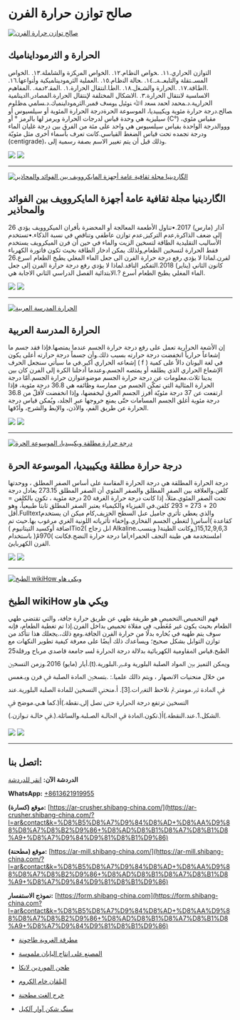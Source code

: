 # صالح توازن حرارة الفرن

<a href="https://swt.shibang-china.com/?l=ar&img&k=%D8%B5%D8%A7%D9%84%D8%AD+%D8%AA%D9%88%D8%A7%D8%B2%D9%86+%D8%AD%D8%B1%D8%A7%D8%B1%D8%A9+%D8%A7%D9%84%D9%81%D8%B1%D9%86" target="_blank">![صالح توازن حرارة الفرن](http://static.shibang-china.com/all-800x300/22.jpg)</a>

## الحرارة و الثرمودايناميك
ﺍﻟﺘﻭﺍﺯﻥ ﺍﻟﺤﺭﺍﺭﻱ.١١. .ﺨﻭﺍﺹ ﺍﻟﻨﻅﺎﻡ.١٢. .ﺍﻟﺨﻭﺍﺹ ﺍﻟﻤﺭﻜﺯﺓ ﻭﺍﻟﺸﺎﻤﻠﺔ.١٣. .ﺍﻟﺨﻭﺍﺹ ﺍﻟﻤﺴـ.ﺘﻘﻠﺔ ﻭﺍﻟﺘﺎﺒﻌـ.ﺔـ.١٤. .ﺤﺎﻟﺔ ﺍﻟﻨﻅﺎﻡ.١٥. .ﺍﻟﻌﻤﻠﻴﺔ ﺍﻟﺜﺭﻤﻭﺩﻴﻨﺎﻤﻴﻜﻴﺔ ﻭﺃﻨﻭﺍﻋﻬﺎ.١٦. .ﺍﻟﻁﺎﻗﺔ.١٧. .ﺍﻟﺤﺭﺍﺭﺓ ﻭﺍﻟﺸـﻐل.١٨. .ﺍﻟﻁﺎ.ﺍﻨﺘﻘﺎل ﺍﻟﺤﺭﺍﺭﺓ.١. .ﺍﻟﻤﻘ.٢ﺩﻤﺔ. .ﺍﻟﻤﻔﺎﻫﻴﻡ ﺍﻻﺴﺎﺴﻴﺔ ﻻﻨﺘﻘﺎل ﺍﻟﺤﺭﺍﺭﺓ.٣. .ﺍﻻﺸﻜﺎل ﺍﻟﻤﺨﺘﻠﻔﺔ ﻹﻨﺘﻘﺎل ﺍﻟﺤﺭﺍﺭﺓ.ﺍﻟﻤﺼﺎﺩﺭ.ﺍﻟﺩﻴﻨﺎﻤﻴﺔ ﺍﻟﺤﺭﺍﺭﻴﺔ.ﺩ.ﻤﺤﻤﺩ ﺍﺤﻤﺩ ﺴﻌﺩ ﺍﷲ ﻨﻭﺌﻴل ﻴﻭﺴﻑ ﻗﻤﺒﺭ.ﺍﻟﺜﺭﻤﻭﺩﺍﻴﻨﻤﻴﻙ.ﺩ.ﺴﺎﻤﻲ ﻤﻅﻠﻭﻡ ﺼﺎﻟﺢ.درجة حرارة مئوية ويكيبيديا، الموسوعة الحرةدرجة الحرارة المئوية أو سيلسيوس أو سيليزية هي وحدة قياس لدرجات الحرارة ويرمز لها بالرمز ° أو (C°) مقياس مئوي، وووالدرجة الواحدة بقياس سيلسيوس هي واحد على مئة من الفرق بين درجة غليان الماء ودرجة تجمده تحت قياس الضغط القياسي.كانت تعرف بأسماء أخرى مثل مئويّة (centigrade)، وذلك قبل أن يتم تغيير الاسم بصفة رسمية إلى.


<a href="https://whatsapp.shibangsoft.com/WhatsApp.php" target="_blank" title="WhatsApp">![](http://static.shibang-china.com/icon/whatsapp.png)</a> <a href="https://swt.shibang-china.com/?l=ar&icon&k=%D8%B5%D8%A7%D9%84%D8%AD+%D8%AA%D9%88%D8%A7%D8%B2%D9%86+%D8%AD%D8%B1%D8%A7%D8%B1%D8%A9+%D8%A7%D9%84%D9%81%D8%B1%D9%86" target="_blank">![](http://static.shibang-china.com/icon/chat-ar.png)</a>

---

<a href="https://swt.shibang-china.com/?l=ar&img&k=%D8%B5%D8%A7%D9%84%D8%AD+%D8%AA%D9%88%D8%A7%D8%B2%D9%86+%D8%AD%D8%B1%D8%A7%D8%B1%D8%A9+%D8%A7%D9%84%D9%81%D8%B1%D9%86" target="_blank">![الگاردينيا مجلة ثقافية عامة أجهزة المايكروويف بين الفوائد والمحاذير](http://static.shibang-china.com/all-800x300/1411.jpg)</a>

## الگاردينيا مجلة ثقافية عامة أجهزة المايكروويف بين الفوائد والمحاذير
26 آذار (مارس) 2017.•تناول الأطعمة المعالجة أو المحضرة بأفران الميكروويف يؤدي إلى ضعف الذاكرة,عدم التركيز,عدم توازن عاطفي وتناقص في نسبة الذكاء.•تستخدم الأساليب التقليدية الطاقة لتسخين الزيت والماء في حين أن فرن الميكرويف يستخدم فقط الحرارة لتسخين الطعام,ولذلك يمكن ادخار الطاقة بحيث تكون فاتورة الكهرباء لفرن.لماذا لا يؤدي رفع درجة حرارة الفرن الى جعل الماء المغلي يطبخ الطعام اسرع.26 كانون الثاني (يناير) 2018.التفكير الناقد.لماذا لا يؤدي رفع درجة حرارة الفرن إلى جعل الماء المغلي يطبخ الطعام أسرع ?.الابتدائية الفصل الدراسي الثاني الاجابة هي.


<a href="https://whatsapp.shibangsoft.com/WhatsApp.php" target="_blank" title="WhatsApp">![](http://static.shibang-china.com/icon/whatsapp.png)</a> <a href="https://swt.shibang-china.com/?l=ar&icon&k=%D8%B5%D8%A7%D9%84%D8%AD+%D8%AA%D9%88%D8%A7%D8%B2%D9%86+%D8%AD%D8%B1%D8%A7%D8%B1%D8%A9+%D8%A7%D9%84%D9%81%D8%B1%D9%86" target="_blank">![](http://static.shibang-china.com/icon/chat-ar.png)</a>

---

<a href="https://swt.shibang-china.com/?l=ar&img&k=%D8%B5%D8%A7%D9%84%D8%AD+%D8%AA%D9%88%D8%A7%D8%B2%D9%86+%D8%AD%D8%B1%D8%A7%D8%B1%D8%A9+%D8%A7%D9%84%D9%81%D8%B1%D9%86" target="_blank">![الحرارة المدرسة العربية](http://static.shibang-china.com/all-800x300/1295.jpg)</a>

## الحرارة المدرسة العربية
إن الأشعة الحرارية تعمل على رفع درجة حرارة الجسم عندما يمتصها.فإذا فقد جسم ما إشعاعاً حرارياً انخفضت درجة حرارته بسبب ذلك.وأن جسماً درجة حرارته أعلى يكون إشعاعه الحراري أكبر.في ما سيأتي سنجعل الحرف ( f ) في لغة اليونان دالاً على كمية الإشعاع الحراري الذي يطلقه أو يمتصه الجسم.وعندما أدخلنا الكرة إلى الفرن كان بين يدينا ثلاث.معلومات عن درجة حرارة الجسم موضوعتوازن حرارة الجسم.أمّا درجة الحرارة المثالية التي تمكّن الجسم من ممارسة وظائفه هي 36.8 درجة مئوية، فإذا ارتفعت عن 37 درجة مئويّة أفرز الجسم العرق ليخفضها، وإذا انخفضت لأقلّ من 36.8 درجة مئوية أغلق الجسم المسامات حتّى يمنع خروجها عبر الجلد، ويُمكن قياس درجة الحرارة عن طريق الفم، والأذن، والإبط والشرج، وأدّقها.


<a href="https://whatsapp.shibangsoft.com/WhatsApp.php" target="_blank" title="WhatsApp">![](http://static.shibang-china.com/icon/whatsapp.png)</a> <a href="https://swt.shibang-china.com/?l=ar&icon&k=%D8%B5%D8%A7%D9%84%D8%AD+%D8%AA%D9%88%D8%A7%D8%B2%D9%86+%D8%AD%D8%B1%D8%A7%D8%B1%D8%A9+%D8%A7%D9%84%D9%81%D8%B1%D9%86" target="_blank">![](http://static.shibang-china.com/icon/chat-ar.png)</a>

---

<a href="https://swt.shibang-china.com/?l=ar&img&k=%D8%B5%D8%A7%D9%84%D8%AD+%D8%AA%D9%88%D8%A7%D8%B2%D9%86+%D8%AD%D8%B1%D8%A7%D8%B1%D8%A9+%D8%A7%D9%84%D9%81%D8%B1%D9%86" target="_blank">![درجة حرارة مطلقة ويكيبيديا، الموسوعة الحرة](http://static.shibang-china.com/all-800x300/820.jpg)</a>

## درجة حرارة مطلقة ويكيبيديا، الموسوعة الحرة
درجة الحرارة المطلقة هي درجة الحرارة المقاسة على أساس الصفر المطلق ، ووحدتها كلفن.والعلاقة بين الصفر المطلق والصفر المئوي أن الصفر المطلق 273.15 يعادل درجة تحت الصفر المئوي.مثلاً، إذا كانت درجة حرارة الغرفة 20 درجة مئوية ، تكون بالكلفن = 20 + 273 = 293 كلفن.في الفيزياء والكيمياء يعتبر الصفر المطلق ثابتاً طبيعياً، وهو أقل.Fulltextوالذي يعطي تأثري جاميل عىل السطح الخزيف,كام ميكن ان يستخدم كقاعدة )أساس( لتغطي الجسم الفخاري.وإخفاء تأثرياته اللونية الغري مرغوب بها.حيث تم اضافة أوكسيد التيتانيوم )Tio2( اىل زجاج Alkaline.وبنسب )15,12,9,6,3(,وكانت الطينة املستخدمة هي طينة النجف الحمراء,أما درجة حرارة النضج.فكانت )970مْ( باستخدام الفرن الكهربايئ.


<a href="https://whatsapp.shibangsoft.com/WhatsApp.php" target="_blank" title="WhatsApp">![](http://static.shibang-china.com/icon/whatsapp.png)</a> <a href="https://swt.shibang-china.com/?l=ar&icon&k=%D8%B5%D8%A7%D9%84%D8%AD+%D8%AA%D9%88%D8%A7%D8%B2%D9%86+%D8%AD%D8%B1%D8%A7%D8%B1%D8%A9+%D8%A7%D9%84%D9%81%D8%B1%D9%86" target="_blank">![](http://static.shibang-china.com/icon/chat-ar.png)</a>

---

<a href="https://swt.shibang-china.com/?l=ar&img&k=%D8%B5%D8%A7%D9%84%D8%AD+%D8%AA%D9%88%D8%A7%D8%B2%D9%86+%D8%AD%D8%B1%D8%A7%D8%B1%D8%A9+%D8%A7%D9%84%D9%81%D8%B1%D9%86" target="_blank">![الطبخ wikiHow ويكي هاو](http://static.shibang-china.com/all-800x300/1197.jpg)</a>

## الطبخ wikiHow ويكي هاو
فهم التحميص.التحميص هو طريقة طهي عن طريق حرارة جافة، والتي تقتضي طهي الطعام بحيث يكون غير مُغَطَى، في مقلاة تحميص بداخل الفرن.إذا تم تغطية الطعام، فإنه سوف يتم طهيه في بُخاره بدلًا من حرارة الفرن الجافة.ومع ذلك،.يجعلك هذا تتأكد من توازن التوابل بشكل صحيح؛ ويساعدك ذلك أيضًا على معرفة كيفية تطوير النكهات مع الطبخ.ﻗﻴﺎﺱ ﺍﳌﻘﺎﻭﻣﻴﺔ ﺍﻟﻜﻬﺮﺑﺎﺋﻴﺔ ﺑﺪﻻﻟﺔ ﺩﺭﺟﺔ ﺍﳊﺮﺍﺭﺓ ﻟﺴﺒ جامعة قاصدي مرباح ورقلة25 أيار (مايو) 2016.ﻭﺯﻣﻦ ﺍﻟﺘﺴﺨﲔ.(t).ﻭﳝﻜﻦ ﺍﻟﺘﻤﻴﺰ ﺑﲔ ﺍﳌﻮﺍﺩ ﺍﻟﺼﻠﺒﺔ ﺍﻟﺒﻠﻮﺭﻳﺔ ﻭﻏـﲑ.ﺍﻟﺒﻠﻮﺭﻳﺔ ﻣﻦ ﺧﻼﻝ ﻣﻨﺤﻨﻴﺎﺕ ﺍﻻﻧﺼﻬﺎﺭ ، ﻭﻳﺘﻢ ﺫﺍﻟﻚ ﻋﻠﻤﻴﺎ.: .ﺑﺘﺴﺨﲔ ﺍﳌﺎﺩﺓ ﺍﻟﺼﻠﺒﺔ ﰲ ﻓﺮﻥ ﻭﻳ.ﻐﻤﺲ ﰲ ﺍﳌﺎﺩﺓ ﺛﲑ.ﻣﻮﻣﺘﺮ.ﰒ ﻧﻼﺣﻆ ﺍﻟﺘﻐﲑﺍﺕ.[3]. ﺃ.ﻣﻨﺤﲏ ﺍﻟﺘﺴﺨﲔ ﻟﻠﻤﺎﺩﺓ ﺍﻟﺼﻠﺒﺔ ﺍﻟﺒﻠﻮﺭﻳﺔ.ﻋﻨﺪ ﺍﻟﺘﺴﺨﲔ ﺗﺮﺗﻔﻊ ﺩﺭﺟﺔ ﺍﳊﺮﺍﺭﺓ ﺣﱴ ﺗﺼﻞ ﺇﱃ.ﻧﻘﻄﺔ.)ﺃ(.ﻛﻤﺎ ﻫـﻲ.ﻣﻮﺿﺢ ﰲ ﺍﻟﺸﻜﻞ.1.ﻋﻨﺪ.ﺍﻟﻨﻘﻄﺔ.)ﺃ(.ﺗﻜﻮﻥ.ﺍﳌﺎﺩﺓ ﰲ ﺍﳊﺎﻟـﺔ ﺍﻟﺼـﻠﺒﺔ.ﻭﺍﻟﺴﺎﺋﻠﺔ.(.ﰲ ﺣﺎﻟـﺔ ﺗـﻮﺍﺯﻥ.).


<a href="https://whatsapp.shibangsoft.com/WhatsApp.php" target="_blank" title="WhatsApp">![](http://static.shibang-china.com/icon/whatsapp.png)</a> <a href="https://swt.shibang-china.com/?l=ar&icon&k=%D8%B5%D8%A7%D9%84%D8%AD+%D8%AA%D9%88%D8%A7%D8%B2%D9%86+%D8%AD%D8%B1%D8%A7%D8%B1%D8%A9+%D8%A7%D9%84%D9%81%D8%B1%D9%86" target="_blank">![](http://static.shibang-china.com/icon/chat-ar.png)</a>

---
## اتصل بنا:

**الدردشة الآن:** [انقر للدردشة](https://swt.shibang-china.com?l=ar&contact&k=%D8%B5%D8%A7%D9%84%D8%AD+%D8%AA%D9%88%D8%A7%D8%B2%D9%86+%D8%AD%D8%B1%D8%A7%D8%B1%D8%A9+%D8%A7%D9%84%D9%81%D8%B1%D9%86)

**WhatsApp:**  [+8613621919955](https://whatsapp.shibangsoft.com/WhatsApp.php)

**موقع (كسارة):** [https://ar-crusher.shibang-china.com/](https://ar-crusher.shibang-china.com/?l=ar&contact&k=%D8%B5%D8%A7%D9%84%D8%AD+%D8%AA%D9%88%D8%A7%D8%B2%D9%86+%D8%AD%D8%B1%D8%A7%D8%B1%D8%A9+%D8%A7%D9%84%D9%81%D8%B1%D9%86)

**موقع (مطحنة):** [https://ar-mill.shibang-china.com/](https://ar-mill.shibang-china.com/?l=ar&contact&k=%D8%B5%D8%A7%D9%84%D8%AD+%D8%AA%D9%88%D8%A7%D8%B2%D9%86+%D8%AD%D8%B1%D8%A7%D8%B1%D8%A9+%D8%A7%D9%84%D9%81%D8%B1%D9%86)

**نموذج الاستفسار:** [https://form.shibang-china.com](https://form.shibang-china.com?l=ar&contact&k=%D8%B5%D8%A7%D9%84%D8%AD+%D8%AA%D9%88%D8%A7%D8%B2%D9%86+%D8%AD%D8%B1%D8%A7%D8%B1%D8%A9+%D8%A7%D9%84%D9%81%D8%B1%D9%86)

* [مطرقة الغروية طاحونة](../25/%D9%85%D8%B7%D8%B1%D9%82%D8%A9%20%D8%A7%D9%84%D8%BA%D8%B1%D9%88%D9%8A%D8%A9%20%D8%B7%D8%A7%D8%AD%D9%88%D9%86%D8%A9.md)

* [المصنع على إنتاج اليابان ملموسة](../23/%D8%A7%D9%84%D9%85%D8%B5%D9%86%D8%B9%20%D8%B9%D9%84%D9%89%20%D8%A5%D9%86%D8%AA%D8%A7%D8%AC%20%D8%A7%D9%84%D9%8A%D8%A7%D8%A8%D8%A7%D9%86%20%D9%85%D9%84%D9%85%D9%88%D8%B3%D8%A9.md)

* [طحن الموردين لانكا](../24/%D8%B7%D8%AD%D9%86%20%D8%A7%D9%84%D9%85%D9%88%D8%B1%D8%AF%D9%8A%D9%86%20%D9%84%D8%A7%D9%86%D9%83%D8%A7.md)

* [البلقان خام الكروم](../23/%D8%A7%D9%84%D8%A8%D9%84%D9%82%D8%A7%D9%86%20%D8%AE%D8%A7%D9%85%20%D8%A7%D9%84%D9%83%D8%B1%D9%88%D9%85.md)

* [خرج الغث مطحنة](../21/%D8%AE%D8%B1%D8%AC%20%D8%A7%D9%84%D8%BA%D8%AB%20%D9%85%D8%B7%D8%AD%D9%86%D8%A9.md)

* [سنگ شکن آوار آلکیل](../21/%D8%B3%D9%86%DA%AF%20%D8%B4%DA%A9%D9%86%20%D8%A2%D9%88%D8%A7%D8%B1%20%D8%A2%D9%84%DA%A9%DB%8C%D9%84.md)